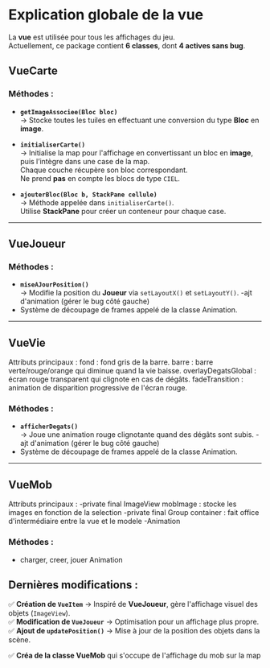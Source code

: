 # Explication globale de la vue

La **vue** est utilisée pour tous les affichages du jeu.  
Actuellement, ce package contient **6 classes**, dont **4 actives sans bug**.

## VueCarte

### Méthodes :
- **`getImageAssociee(Bloc bloc)`**  
  → Stocke toutes les tuiles en effectuant une conversion du type **Bloc** en **image**.
  
- **`initialiserCarte()`**  
  → Initialise la map pour l'affichage en convertissant un bloc en **image**,  
    puis l’intègre dans une case de la map.  
    Chaque couche récupère son bloc correspondant.  
    Ne prend **pas** en compte les blocs de type `CIEL`.

- **`ajouterBloc(Bloc b, StackPane cellule)`**  
  → Méthode appelée dans `initialiserCarte()`.  
    Utilise **StackPane** pour créer un conteneur pour chaque case.

---

## VueJoueur

### Méthodes :
- **`miseAJourPosition()`**  
  → Modifie la position du **Joueur** via `setLayoutX()` et `setLayoutY()`.
-ajt d'animation (gérer le bug côté gauche)
- Système de découpage de frames appelé de la classe Animation.
---

## VueVie

  Attributs principaux :
  fond : fond gris de la barre.
  barre : barre verte/rouge/orange qui diminue quand la vie baisse.
  overlayDegatsGlobal : écran rouge transparent qui clignote en cas de dégâts.
  fadeTransition : animation de disparition progressive de l'écran rouge.

### Méthodes :
- **`afficherDegats()`**  
  → Joue une animation rouge clignotante quand des dégâts sont subis.
  -ajt d'animation (gérer le bug côté gauche)
- Système de découpage de frames appelé de la classe Animation.
---

## VueMob

  Attributs principaux :
                          -private final ImageView mobImage : stocke les images en fonction de la selection
                          -private final Group container : fait office d'intermédiaire entre la vue et le modele
                          -Animation

### Méthodes :
  - charger, creer, jouer Animation


## Dernières modifications :
✅ **Création de `VueItem`** → Inspiré de **VueJoueur**, gère l'affichage visuel des objets (`ImageView`).  
✅ **Modification de `VueJoueur`** → Optimisation pour un affichage plus propre.  
✅ **Ajout de `updatePosition()`** → Mise à jour de la position des objets dans la scène.

✅ **Créa de la classe VueMob** qui s'occupe de l'affichage du mob sur la map
